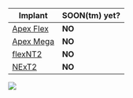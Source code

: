 | Implant | SOON(tm) yet? |
| ------- | ------------- |
| [Apex Flex](https://forum.dangerousthings.com/t/vivokey-apex-update/8850) | **NO** |
| [Apex Mega](https://www.youtube.com/watch?v=7fXVBj6Pt9E) | **NO** |
| [flexNT2](https://www.youtube.com/watch?v=PIb9lqYM2UI) | **NO** |
| [NExT2](https://discord.com/channels/682798224435970200/682798225182425095/905993951637549076) | **NO** |

![](https://media.giphy.com/media/5xtDarzgzG6eu6uVwI0/giphy.gif)
